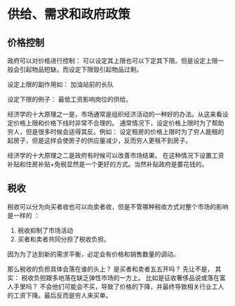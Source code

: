 # 供给、需求和政府政策

## 价格控制

政府可以对价格进行控制： 可以设定其上限也可以下定其下限。但是设定上限一般会引起物品短缺。而设定下限毁引起物品过剩。

设定上限的副作用如： 加油站前的长队

设定下限的例子： 最低工资影响岗位的供给。

经济学的十大原理之一是，市场通常是组织经济活动的一种好的办法。从这来看设定价格上限和价格下线时非常不合理的。 通常情况下，设定价格上限时为了帮助穷人，但是很多时候会适得其反。例如： 设定租房的价格上限时为了穷人能租的起房子，但是这样会使房子的供应量减少，反而穷人更租不到房子。

经济学的十大原理之二是政府有时候可以改善市场结果。 在这种情况下设置工资补贴和住房补贴+免税显然是一个更好的方式。当然补贴政府是要花钱的。

## 税收

税收可以分为向买者收也可以向卖者收，但是不管哪种税收方式对整个市场的影响是一样的 ：

1. 税收抑制了市场活动
2. 买者和卖者共同分担了税收负担。

因为为了达到新的需求平衡，必定会有价格和销售数量的调动。

那么税收的负担具体会落在谁的头上？ 是买者和卖者五五开吗？ 先让不是， 其实： 税收负担跟多地落在缺乏弹性市场的一方上。 比如是征收奢侈品说或落在富人手里吗？ 不会他们可能会不买，导致了价格的下降，并最终导致相关行业工人的工资下降。最后反而是穷人来买单。